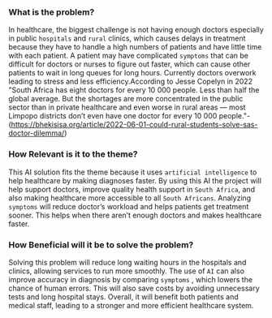 ###  What is the problem?
In healthcare, the biggest challenge is not having enough doctors especially in public `hospitals` and `rural` clinics, which causes delays in treatment because they have to handle a high numbers of patients and have little time with each patient. A patient may have complicated `symptoms` that can be difficult for doctors or nurses to figure out faster, which can cause other patients to wait in long queues for long hours. Currently doctors overwork leading to stress and  less efficiency.According to Jesse Copelyn in 2022 "South Africa has eight doctors for every 10 000 people. Less than half the global average. But the shortages are more concentrated in the public sector than in private healthcare and even worse in rural areas — most Limpopo districts don’t even have one doctor for every 10 000 people."- (https://bhekisisa.org/article/2022-06-01-could-rural-students-solve-sas-doctor-dilemma/)

### How Relevant is it to the theme?
This AI solution fits the theme because it uses `artificial intelligence` to help healthcare by making diagnoses faster. By using this AI the project will help support doctors, improve quality health support in `South Africa`, and also making healthcare more accessible to all `South Africans`. Analyzing `symptoms` will reduce doctor’s workload and helps patients get treatment sooner. This helps when there aren’t enough doctors and makes healthcare faster.


###  How Beneficial will it be to solve the problem?
Solving this problem will reduce long waiting hours in the hospitals and clinics, allowing services to run more smoothly. The use of `AI` can also improve accuracy in diagnosis by comparing `symptoms` , which lowers the chance of human errors. This will also save costs by avoiding unnecessary tests and long hospital stays. Overall, it will benefit both patients and medical staff, leading to a stronger and more efficient healthcare system.

